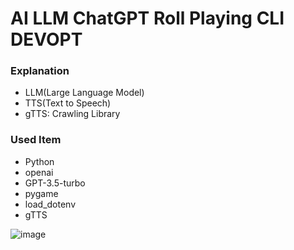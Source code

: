 # AI LLM ChatGPT Roll Playing CLI DEVOPT

### Explanation
- LLM(Large Language Model)
- TTS(Text to Speech)
- gTTS: Crawling Library
  
### Used Item
- Python 
- openai
- GPT-3.5-turbo
- pygame
- load_dotenv
- gTTS

![image](https://github.com/SeungIlJang/AI_LLM_ChatGPT_Role_Playing_CLI/assets/45052948/80f9a84b-7b1e-4118-be7f-0b569c3d53bd)


